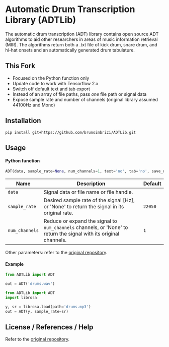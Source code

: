 # Automatic Drum Transcription Library (ADTLib)

The automatic drum transcription (ADT) library contains open source ADT algorithms to aid other researchers in areas of music information retrieval (MIR). The algorithms return both a .txt file of kick drum, snare drum, and hi-hat onsets and an automatically generated drum tabulature. 

## This Fork
- Focused on the Python function only
- Update code to work with Tensorflow 2.x
- Switch off default text and tab export
- Instead of an array of file paths, pass _one_ file path or signal data
- Expose sample rate and number of channels (original library assumed 44100Hz and Mono)

## Installation

`pip install git+https://github.com/brunoimbrizi/ADTLib.git`

## Usage

#### Python function

```Python
ADT(data, sample_rate=None, num_channels=1, text='no', tab='no', save_dir=None, output_act='no')
```
| Name           | Description                                         | Default |
| -------------- | --------------------------------------------------- | ------- |   
| `data`         | Signal data or file name or file handle.            |         |
| `sample_rate`  | Desired sample rate of the signal [Hz], or 'None' to return the signal in its original rate. | `22050` |
| `num_channels` | Reduce or expand the signal to `num_channels` channels, or 'None' to return the signal with its original channels. | `1` |

Other parameters: refer to the [original repository](https://github.com/CarlSouthall/ADTLib).

#### Example

```Python
from ADTLib import ADT

out = ADT('drums.wav')
```

```Python
from ADTLib import ADT
import librosa

y, sr = librosa.load(path='drums.mp3')
out = ADT(y, sample_rate=sr)
```

## License / References / Help

Refer to the [original repository](https://github.com/CarlSouthall/ADTLib).

